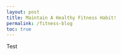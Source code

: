```yaml
---
layout: post
title: Maintain A Healthy Fitness Habit!
permalink: /fitness-blog
toc: true
---
```


Test